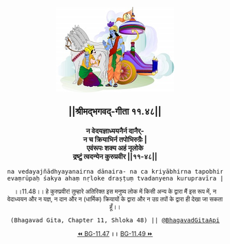 <center><img src="../../asset/BG.png" alt="#API #bhagavadgitaapi #slok #nodejs #js #api #gitaapi #krishna #hinduism #vedic #ISKCON #shreemadbhagavadgita #technology"/>
<h2>||श्रीमद्‍भगवद्‍-गीता ११.४८||</h2>
<h3>न वेदयज्ञाध्ययनैर्न दानैर्-<br/>न च क्रियाभिर्न तपोभिरुग्रैः |<br/>एवंरूपः शक्य अहं नृलोके<br/>द्रष्टुं त्वदन्येन कुरुप्रवीर ||११-४८||</h3>
<pre>na vedayajñādhyayanairna dānaira- na ca kriyābhirna tapobhirugraiḥ .<br/>evaṃrūpaḥ śakya ahaṃ nṛloke draṣṭuṃ tvadanyena kurupravīra ||11-48||</pre>
<p>।।11.48।। हे कुरुप्रवीर! तुम्हारे अतिरिक्त इस मनुष्य लोक में किसी अन्य के द्वारा मैं इस रूप में, न वेदाध्ययन और न यज्ञ, न दान और न (धार्मिक) क्रियायों के द्वारा और न उग्र तपों के द्वारा ही देखा जा सकता हूँ।।</p>
<pre>(Bhagavad Gita, Chapter 11, Shloka 48) || <a href="https://twitter.com/bhagavadgitaapi">@BhagavadGitaApi</a></pre><a href="../../11/47">⏪  BG-11.47</a><b>        ।।        </b><a href="../../11/49">BG-11.49  ⏩</a></center>